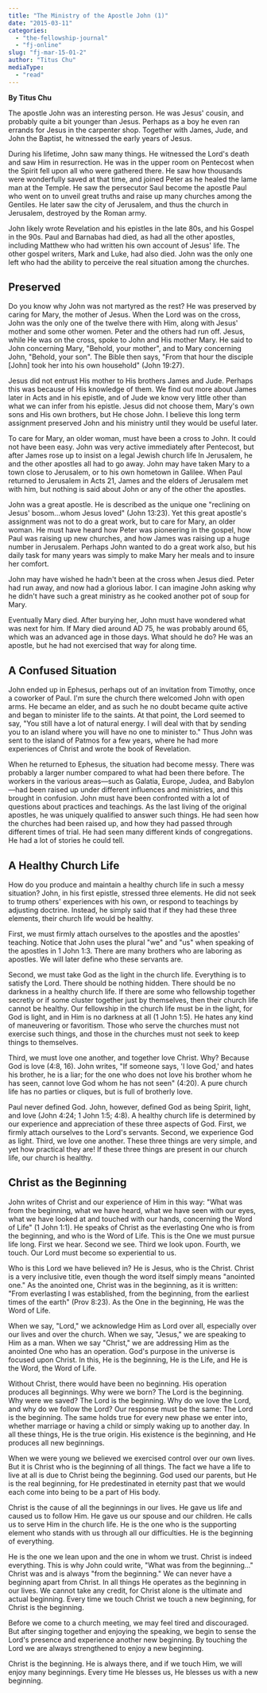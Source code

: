 ```yaml
---
title: "The Ministry of the Apostle John (1)"
date: "2015-03-11"
categories: 
  - "the-fellowship-journal"
  - "fj-online"
slug: "fj-mar-15-01-2"
author: "Titus Chu"
mediaType: 
  - "read"
---
```


**By Titus Chu**

The apostle John was an interesting person. He was Jesus' cousin, and probably quite a bit younger than Jesus. Perhaps as a boy he even ran errands for Jesus in the carpenter shop. Together with James, Jude, and John the Baptist, he witnessed the early years of Jesus.

During his lifetime, John saw many things. He witnessed the Lord's death and saw Him in resurrection. He was in the upper room on Pentecost when the Spirit fell upon all who were gathered there. He saw how thousands were wonderfully saved at that time, and joined Peter as he healed the lame man at the Temple. He saw the persecutor Saul become the apostle Paul who went on to unveil great truths and raise up many churches among the Gentiles. He later saw the city of Jerusalem, and thus the church in Jerusalem, destroyed by the Roman army.

John likely wrote Revelation and his epistles in the late 80s, and his Gospel in the 90s. Paul and Barnabas had died, as had all the other apostles, including Matthew who had written his own account of Jesus' life. The other gospel writers, Mark and Luke, had also died. John was the only one left who had the ability to perceive the real situation among the churches.

## **Preserved**

Do you know why John was not martyred as the rest? He was preserved by caring for Mary, the mother of Jesus. When the Lord was on the cross, John was the only one of the twelve there with Him, along with Jesus' mother and some other women. Peter and the others had run off. Jesus, while He was on the cross, spoke to John and His mother Mary. He said to John concerning Mary, "Behold, your mother", and to Mary concerning John, "Behold, your son". The Bible then says, "From that hour the disciple \[John\] took her into his own household" (John 19:27).

Jesus did not entrust His mother to His brothers James and Jude. Perhaps this was because of His knowledge of them. We find out more about James later in Acts and in his epistle, and of Jude we know very little other than what we can infer from his epistle. Jesus did not choose them, Mary's own sons and His own brothers, but He chose John. I believe this long term assignment preserved John and his ministry until they would be useful later.

To care for Mary, an older woman, must have been a cross to John. It could not have been easy. John was very active immediately after Pentecost, but after James rose up to insist on a legal Jewish church life In Jerusalem, he and the other apostles all had to go away. John may have taken Mary to a town close to Jerusalem, or to his own hometown in Galilee. When Paul returned to Jerusalem in Acts 21, James and the elders of Jerusalem met with him, but nothing is said about John or any of the other the apostles.

John was a great apostle. He is described as the unique one "reclining on Jesus' bosom...whom Jesus loved" (John 13:23). Yet this great apostle's assignment was not to do a great work, but to care for Mary, an older woman. He must have heard how Peter was pioneering in the gospel, how Paul was raising up new churches, and how James was raising up a huge number in Jerusalem. Perhaps John wanted to do a great work also, but his daily task for many years was simply to make Mary her meals and to insure her comfort.

John may have wished he hadn't been at the cross when Jesus died. Peter had run away, and now had a glorious labor. I can imagine John asking why he didn't have such a great ministry as he cooked another pot of soup for Mary.

Eventually Mary died. After burying her, John must have wondered what was next for him. If Mary died around AD 75, he was probably around 65, which was an advanced age in those days. What should he do? He was an apostle, but he had not exercised that way for along time.

## **A Confused Situation**

John ended up in Ephesus, perhaps out of an invitation from Timothy, once a coworker of Paul. I'm sure the church there welcomed John with open arms. He became an elder, and as such he no doubt became quite active and began to minister life to the saints. At that point, the Lord seemed to say, "You still have a lot of natural energy. I will deal with that by sending you to an island where you will have no one to minister to." Thus John was sent to the island of Patmos for a few years, where he had more experiences of Christ and wrote the book of Revelation.

When he returned to Ephesus, the situation had become messy. There was probably a larger number compared to what had been there before. The workers in the various areas—such as Galatia, Europe, Judea, and Babylon—had been raised up under different influences and ministries, and this brought in confusion. John must have been confronted with a lot of questions about practices and teachings. As the last living of the original apostles, he was uniquely qualified to answer such things. He had seen how the churches had been raised up, and how they had passed through different times of trial. He had seen many different kinds of congregations. He had a lot of stories he could tell.

## **A Healthy Church Life**

How do you produce and maintain a healthy church life in such a messy situation? John, in his first epistle, stressed three elements. He did not seek to trump others' experiences with his own, or respond to teachings by adjusting doctrine. Instead, he simply said that if they had these three elements, their church life would be healthy.

First, we must firmly attach ourselves to the apostles and the apostles' teaching. Notice that John uses the plural "we" and "us" when speaking of the apostles in 1 John 1:3. There are many brothers who are laboring as apostles. We will later define who these servants are.

Second, we must take God as the light in the church life. Everything is to satisfy the Lord. There should be nothing hidden. There should be no darkness in a healthy church life. If there are some who fellowship together secretly or if some cluster together just by themselves, then their church life cannot be healthy. Our fellowship in the church life must be in the light, for God is light, and in Him is no darkness at all (1 John 1:5). He hates any kind of maneuvering or favoritism. Those who serve the churches must not exercise such things, and those in the churches must not seek to keep things to themselves.

Third, we must love one another, and together love Christ. Why? Because God is love (4:8, 16). John writes, "If someone says, 'I love God,' and hates his brother, he is a liar; for the one who does not love his brother whom he has seen, cannot love God whom he has not seen" (4:20). A pure church life has no parties or cliques, but is full of brotherly love.

Paul never defined God. John, however, defined God as being Spirit, light, and love (John 4:24; 1 John 1:5; 4:8). A healthy church life is determined by our experience and appreciation of these three aspects of God. First, we firmly attach ourselves to the Lord's servants. Second, we experience God as light. Third, we love one another. These three things are very simple, and yet how practical they are! If these three things are present in our church life, our church is healthy.

## **Christ as the Beginning**

John writes of Christ and our experience of Him in this way: "What was from the beginning, what we have heard, what we have seen with our eyes, what we have looked at and touched with our hands, concerning the Word of Life" (1 John 1:1). He speaks of Christ as the everlasting One who is from the beginning, and who is the Word of Life. This is the One we must pursue life long. First we hear. Second we see. Third we look upon. Fourth, we touch. Our Lord must become so experiential to us.

Who is this Lord we have believed in? He is Jesus, who is the Christ. Christ is a very inclusive title, even though the word itself simply means "anointed one." As the anointed one, Christ was in the beginning, as it is written: "From everlasting I was established, from the beginning, from the earliest times of the earth" (Prov 8:23). As the One in the beginning, He was the Word of Life.

When we say, "Lord," we acknowledge Him as Lord over all, especially over our lives and over the church. When we say, "Jesus," we are speaking to Him as a man. When we say "Christ," we are addressing Him as the anointed One who has an operation. God's purpose in the universe is focused upon Christ. In this, He is the beginning, He is the Life, and He is the Word, the Word of Life.

Without Christ, there would have been no beginning. His operation produces all beginnings. Why were we born? The Lord is the beginning. Why were we saved? The Lord is the beginning. Why do we love the Lord, and why do we follow the Lord? Our response must be the same: The Lord is the beginning. The same holds true for every new phase we enter into, whether marriage or having a child or simply waking up to another day. In all these things, He is the true origin. His existence is the beginning, and He produces all new beginnings.

When we were young we believed we exercised control over our own lives. But it is Christ who is the beginning of all things. The fact we have a life to live at all is due to Christ being the beginning. God used our parents, but He is the real beginning, for He predestinated in eternity past that we would each come into being to be a part of His body.

Christ is the cause of all the beginnings in our lives. He gave us life and caused us to follow Him. He gave us our spouse and our children. He calls us to serve Him in the church life. He is the one who is the supporting element who stands with us through all our difficulties. He is the beginning of everything.

He is the one we lean upon and the one in whom we trust. Christ is indeed everything. This is why John could write, "What was from the beginning..." Christ was and is always "from the beginning." We can never have a beginning apart from Christ. In all things He operates as the beginning in our lives. We cannot take any credit, for Christ alone is the ultimate and actual beginning. Every time we touch Christ we touch a new beginning, for Christ is the beginning.

Before we come to a church meeting, we may feel tired and discouraged. But after singing together and enjoying the speaking, we begin to sense the Lord's presence and experience another new beginning. By touching the Lord we are always strengthened to enjoy a new beginning.

Christ is the beginning. He is always there, and if we touch Him, we will enjoy many beginnings. Every time He blesses us, He blesses us with a new beginning.
